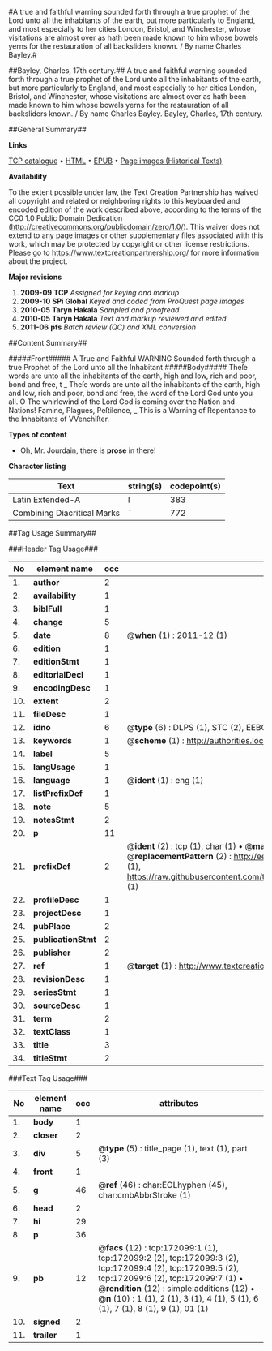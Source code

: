 #A true and faithful warning sounded forth through a true prophet of the Lord unto all the inhabitants of the earth, but more particularly to England, and most especially to her cities London, Bristol, and Winchester, whose visitations are almost over as hath been made known to him whose bowels yerns for the restauration of all backsliders known. / By name Charles Bayley.#

##Bayley, Charles, 17th century.##
A true and faithful warning sounded forth through a true prophet of the Lord unto all the inhabitants of the earth, but more particularly to England, and most especially to her cities London, Bristol, and Winchester, whose visitations are almost over as hath been made known to him whose bowels yerns for the restauration of all backsliders known. / By name Charles Bayley.
Bayley, Charles, 17th century.

##General Summary##

**Links**

[TCP catalogue](http://www.ota.ox.ac.uk/tcp/)  • 
[HTML](http://tei.it.ox.ac.uk/tcp/Texts-HTML/free/A76/A76238.html)  • 
[EPUB](http://tei.it.ox.ac.uk/tcp/Texts-EPUB/free/A76/A76238.epub) • 
[Page images (Historical Texts)](https://historicaltexts.jisc.ac.uk/eebo-45578139e)

**Availability**

To the extent possible under law, the Text Creation Partnership has waived all copyright and related or neighboring rights to this keyboarded and encoded edition of the work described above, according to the terms of the CC0 1.0 Public Domain Dedication (http://creativecommons.org/publicdomain/zero/1.0/). This waiver does not extend to any page images or other supplementary files associated with this work, which may be protected by copyright or other license restrictions. Please go to https://www.textcreationpartnership.org/ for more information about the project.

**Major revisions**

1. __2009-09__ __TCP__ *Assigned for keying and markup*
1. __2009-10__ __SPi Global__ *Keyed and coded from ProQuest page images*
1. __2010-05__ __Taryn Hakala__ *Sampled and proofread*
1. __2010-05__ __Taryn Hakala__ *Text and markup reviewed and edited*
1. __2011-06__ __pfs__ *Batch review (QC) and XML conversion*

##Content Summary##

#####Front#####
A True and Faithful WARNING Sounded forth through a true Prophet of the Lord unto all the Inhabitant
#####Body#####
Theſe words are unto all the inhabitants of the earth, high and low, rich and poor, bond and free, t
    _ Theſe words are unto all the inhabitants of the earth, high and low, rich and poor, bond and free, the word of the Lord God unto you all.
O The whirlewind of the Lord God is coming over the Nation and Nations! Famine, Plagues, Peſtilence,
    _ This is a Warning of Repentance to the Inhabitants of VVenchiſter.

**Types of content**

  * Oh, Mr. Jourdain, there is **prose** in there!

**Character listing**


|Text|string(s)|codepoint(s)|
|---|---|---|
|Latin Extended-A|ſ|383|
|Combining             Diacritical Marks|̄|772|

##Tag Usage Summary##

###Header Tag Usage###

|No|element name|occ|attributes|
|---|---|---|---|
|1.|__author__|2||
|2.|__availability__|1||
|3.|__biblFull__|1||
|4.|__change__|5||
|5.|__date__|8| @__when__ (1) : 2011-12 (1)|
|6.|__edition__|1||
|7.|__editionStmt__|1||
|8.|__editorialDecl__|1||
|9.|__encodingDesc__|1||
|10.|__extent__|2||
|11.|__fileDesc__|1||
|12.|__idno__|6| @__type__ (6) : DLPS (1), STC (2), EEBO-CITATION (1), OCLC (1), VID (1)|
|13.|__keywords__|1| @__scheme__ (1) : http://authorities.loc.gov/ (1)|
|14.|__label__|5||
|15.|__langUsage__|1||
|16.|__language__|1| @__ident__ (1) : eng (1)|
|17.|__listPrefixDef__|1||
|18.|__note__|5||
|19.|__notesStmt__|2||
|20.|__p__|11||
|21.|__prefixDef__|2| @__ident__ (2) : tcp (1), char (1)  •  @__matchPattern__ (2) : ([0-9\-]+):([0-9IVX]+) (1), (.+) (1)  •  @__replacementPattern__ (2) : http://eebo.chadwyck.com/downloadtiff?vid=$1&page=$2 (1), https://raw.githubusercontent.com/textcreationpartnership/Texts/master/tcpchars.xml#$1 (1)|
|22.|__profileDesc__|1||
|23.|__projectDesc__|1||
|24.|__pubPlace__|2||
|25.|__publicationStmt__|2||
|26.|__publisher__|2||
|27.|__ref__|1| @__target__ (1) : http://www.textcreationpartnership.org/docs/. (1)|
|28.|__revisionDesc__|1||
|29.|__seriesStmt__|1||
|30.|__sourceDesc__|1||
|31.|__term__|2||
|32.|__textClass__|1||
|33.|__title__|3||
|34.|__titleStmt__|2||


###Text Tag Usage###

|No|element name|occ|attributes|
|---|---|---|---|
|1.|__body__|1||
|2.|__closer__|2||
|3.|__div__|5| @__type__ (5) : title_page (1), text (1), part (3)|
|4.|__front__|1||
|5.|__g__|46| @__ref__ (46) : char:EOLhyphen (45), char:cmbAbbrStroke (1)|
|6.|__head__|2||
|7.|__hi__|29||
|8.|__p__|36||
|9.|__pb__|12| @__facs__ (12) : tcp:172099:1 (1), tcp:172099:2 (2), tcp:172099:3 (2), tcp:172099:4 (2), tcp:172099:5 (2), tcp:172099:6 (2), tcp:172099:7 (1)  •  @__rendition__ (12) : simple:additions (12)  •  @__n__ (10) : 1 (1), 2 (1), 3 (1), 4 (1), 5 (1), 6 (1), 7 (1), 8 (1), 9 (1), 01 (1)|
|10.|__signed__|2||
|11.|__trailer__|1||
